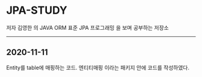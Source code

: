 # JPA-STUDY
저자 김영한 의 JAVA ORM 표준 JPA 프로그래밍 을 보며 공부하는 저장소

------
## 2020-11-11

Entity를 table에 매핑하는 코드.
엔티티매핑 이라는 패키지 안에 코드를 작성하였다.


